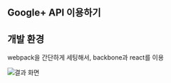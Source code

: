 ## Google+ API 이용하기

## 개발 환경

webpack을 간단하게 세팅해서, backbone과 react를 이용

![결과 화면](http://wagunblog.com/wp/wp-content/uploads/2016/05/sample.png)